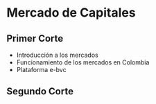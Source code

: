 # Mercado de Capitales

## Primer Corte

* Introducción a los mercados
* Funcionamiento de los mercados en Colombia
* Plataforma e-bvc

## Segundo Corte

